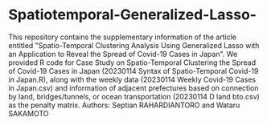 # Spatiotemporal-Generalized-Lasso-
This repository contains the supplementary information of the article entitled "Spatio-Temporal Clustering Analysis Using Generalized Lasso with an Application to Reveal the Spread of Covid-19 Cases in Japan".
We provided R code for Case Study on Spatio-Temporal Clustering the Spread of Covid-19 Cases in Japan (20230114 Syntax of Spatio-Temporal Covid-19 in Japan.R), along with the weekly data (20230114 Weekly Covid-19 Cases in Japan.csv) and information of adjacent prefectures based on connection by land, bridges/tunnels, or ocean transportation (20230114 D land bto.csv) as the penalty matrix.
Authors: Septian RAHARDIANTORO and Wataru SAKAMOTO
